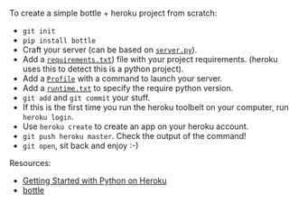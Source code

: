 To create a simple bottle + heroku project from scratch:

* `git init`
* `pip install bottle`
* Craft your server (can be based on [`server.py`](./server.py)).
* Add a [`requirements.txt`](./requirements.txt)) file with your project requirements.
  (heroku uses this to detect this is a python project).
* Add a [`Profile`](./Profile) with a command to launch your server.
* Add a [`runtime.txt`](./runtime.txt) to specify the require python version.
* `git add` and `git commit` your stuff.
* If this is the first time you run the heroku toolbelt on your computer, run `heroku login`.
* Use `heroku create` to create an app on your heroku account.
* `git push heroku master`.  Check the output of the command!
* `git open`, sit back and enjoy :-)


Resources:

* [Getting Started with Python on Heroku](https://devcenter.heroku.com/articles/getting-started-with-python#introduction)
* [bottle](http://bottlepy.org/docs/dev/index.html)
